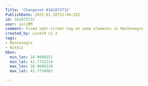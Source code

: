 ```yaml
---
Title: 'Changeset #161873732'
PublishDate: 2025-01-28T21:04:25Z
id: 161873732
user: soliMM
comment: Fixed addr:street tag on some elements in Montenegro
created_by: Level0 v1.3
tags:
- Montenegro
- Nikšić
bbox:
  min_lon: 18.9606551
  min_lat: 42.7732214
  max_lon: 18.9608218
  max_lat: 42.7734063

---
```

